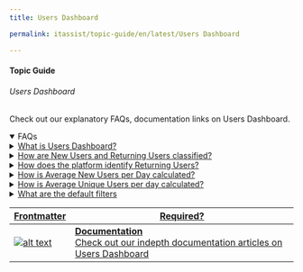 ```yaml
---
title: Users Dashboard

permalink: itassist/topic-guide/en/latest/Users Dashboard

---
```


#### Topic Guide
###### Users Dashboard

 Check out our explanatory FAQs, documentation links on Users Dashboard.

<details open>
  <summary>FAQs
  </summary>
 <a class="nested-accordian-link" target="_blank" href="https://developer.kore.ai/docs/bots/analyzing-your-bot/analyzing-your-bot/">

  <details class="nested-details">
 
  <summary>What is Users Dashboard?
  </summary>

 
 The Users Dashboard is a central place that provides the information of users trend and returning users trend. It provides insights like total unique users count, returning users count, new users count, and weekly or daily user retention cohort.

  </details>
 </a>


  <a class="nested-accordian-link" target="_blank" href="https://developer.kore.ai/docs/bots/analyzing-your-bot/analyzing-your-bot/">
 
  <details class="nested-details">
 
  <summary>How are New Users and Returning Users classified?
  </summary>
   
   **New Users:** Users who have interacted with the bot for the first time in the selected Date Period are considered as New Users.
   
   **Returning Users:** Users who have interacted with the bot at least once before the From Date of the Date Period and interacted again with the bot during the Date Period are considered as Returning Users.


  </details>
 </a>


 <a class="nested-accordian-link" target="_blank" href="https://developer.kore.ai/docs/bots/analyzing-your-bot/analyzing-your-bot/">
 
  <details class="nested-details">
 
  <summary>How does the platform identify Returning Users?
  </summary>

 
Identifying returning users primarily depends on the identity provided by the interaction channel. If the interaction channel provides a unique identifier for every user, then the platform will use this identity to determine new and returning users. This identity can be an email address, phone number, or any identity. If the channel provides a random identity for every interaction, then the platform will not be able to identify when the same user returns at a later date. 
  </details>
 </a>

 <a class="nested-accordian-link" target="_blank" href="https://developer.kore.ai/docs/bots/analyzing-your-bot/analyzing-your-bot/">
 
  <details class="nested-details">
 
  <summary>How is Average New Users per Day calculated?
  </summary>

 
   Average New Users per Day is identified by dividing the total of new users who interacted with the bot in the Date Period with the number of days selected.


  </details>
 </a>

  <a class="nested-accordian-link" target="_blank" href="https://developer.kore.ai/docs/bots/analyzing-your-bot/analyzing-your-bot/">
 
  <details class="nested-details">
 
  <summary>How is Average Unique Users per day calculated?
  </summary>

 
Average Unique Users per day is identified by dividing the total unique users who interacted with the bot in the Date Period with the number of days selected.
  </details>
 </a>

  <a class="nested-accordian-link" target="_blank" href="https://developer.kore.ai/docs/bots/analyzing-your-bot/analyzing-your-bot/">
 
  <details class="nested-details">
 
  <summary>What are the default filters
  </summary>

  Below are the default filter options:
   - Date: 24 hours
   - Session Type: Interactive Sessions
   - Session Status: Closed Session

  </details>
 </a>
  

 </details>

 <a class="doc-link" target="_blank" href="https://developer.kore.ai/docs/bots/analyzing-your-bot/users-dashboard/">
 

| Frontmatter | Required? |
|-------------|-------------|
| ![alt text](images/docIcon.svg "Title") | **Documentation**  <br /> Check out our indepth documentation articles on Users Dashboard | 


</a>
